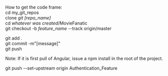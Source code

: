 How to get the code frame: <br>
cd my_git_repos	<br>
clone <em>git [repo_name]</em> <br>
cd <em>whatever was created</em>/MovieFanatic <br> 
git checkout -b <em>feature_name</em> --track origin/master

git add .<br>
git commit -m"[message]"<br>
git push<br>

Note:  If it is first pull of Angular, issue a npm install in the root of the project.


git push --set-upstream origin Authentication_Feature
